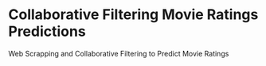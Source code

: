 # Collaborative Filtering Movie Ratings Predictions
Web Scrapping and Collaborative Filtering to Predict Movie Ratings
